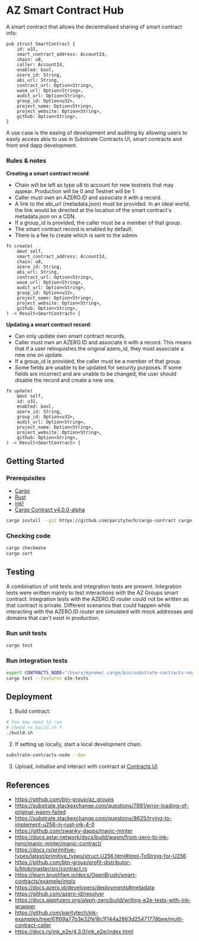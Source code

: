 # AZ Smart Contract Hub

A smart contract that allows the decentralised sharing of smart contract info:
```
pub struct SmartContract {
    id: u32,
    smart_contract_address: AccountId,
    chain: u8,
    caller: AccountId,
    enabled: bool,
    azero_id: String,
    abi_url: String,
    contract_url: Option<String>,
    wasm_url: Option<String>,
    audit_url: Option<String>,
    group_id: Option<u32>,
    project_name: Option<String>,
    project_website: Option<String>,
    github: Option<String>,
}
```
A use case is the easing of development and auditing by allowing users to easily access abis to use in Substrate Contracts UI, smart contracts and front end dapp development.

### Rules & notes

**Creating a smart contract record**:
* Chain will be left as type u8 to account for new testnets that may appear. Production will be 0 and Testnet will be 1.
* Caller must own an AZERO.ID and associate it with a record.
* A link to the abi_url (metadata.json) must be provided. In an ideal world, the link would be directed at the location of the smart contract's metadata.json on a CDN.
* If a group_id is provided, the caller must be a member of that group.
* The smart contract record is enabled by default.
* There is a fee to create which is sent to the admin.
```
fn create(
    &mut self,
    smart_contract_address: AccountId,
    chain: u8,
    azero_id: String,
    abi_url: String,
    contract_url: Option<String>,
    wasm_url: Option<String>,
    audit_url: Option<String>,
    group_id: Option<u32>,
    project_name: Option<String>,
    project_website: Option<String>,
    github: Option<String>,
) -> Result<SmartContract> {
```
**Updating a smart contract record**:
* Can only update own smart contract records.
* Caller must own an AZERO.ID and associate it with a record. This means that if a user relinquishes the original azero_id, they must associate a new one on update.
* If a group_id is provided, the caller must be a member of that group.
* Some fields are unable to be updated for security purposes. If some fields are incorrect and are unable to be changed, the user should disable the record and create a new one.
```
fn update(
    &mut self,
    id: u32,
    enabled: bool,
    azero_id: String,
    group_id: Option<u32>,
    audit_url: Option<String>,
    project_name: Option<String>,
    project_website: Option<String>,
    github: Option<String>,
) -> Result<SmartContract> {
```

## Getting Started
### Prerequisites

* [Cargo](https://doc.rust-lang.org/cargo/)
* [Rust](https://www.rust-lang.org/)
* [ink!](https://use.ink/)
* [Cargo Contract v4.0.0-alpha](https://github.com/paritytech/cargo-contract)
```zsh
cargo install --git https://github.com/paritytech/cargo-contract cargo-contract --force
```

### Checking code

```zsh
cargo checkmate
cargo sort
```

## Testing

A combination of unit tests and integration tests are present. Integration tests were written mainly to test interactions with the AZ Groups smart contract. Integration tests with the AZERO.ID router could not be written as that contract is private. Different scenarios that could happen while interacting with the AZERO.ID router are simulated with mock addresses and domains that can't exist in production.

### Run unit tests

```sh
cargo test
```

### Run integration tests

```sh
export CONTRACTS_NODE="/Users/myname/.cargo/bin/substrate-contracts-node"
cargo test --features e2e-tests
```

## Deployment

1. Build contract:
```sh
# You may need to run
# chmod +x build.sh f
./build.sh
```
2. If setting up locally, start a local development chain. 
```sh
substrate-contracts-node --dev
```
3. Upload, initialise and interact with contract at [Contracts UI](https://contracts-ui.substrate.io/).

## References

- https://github.com/btn-group/az_groups
- https://substrate.stackexchange.com/questions/7881/error-loading-of-original-wasm-failed
- https://substrate.stackexchange.com/questions/8625/trying-to-implement-u256-in-rust-ink-4-0
- https://github.com/swanky-dapps/manic-minter
- https://docs.astar.network/docs/build/wasm/from-zero-to-ink-hero/manic-minter/manic-contract/
- https://docs.rs/primitive-types/latest/primitive_types/struct.U256.html#impl-ToString-for-U256
- https://github.com/btn-group/profit-distributor-b/blob/master/src/contract.rs
- https://learn.brushfam.io/docs/OpenBrush/smart-contracts/example/impls
- https://docs.azero.id/developers/deployments#metadata
- https://github.com/azero-id/resolver
- https://docs.alephzero.org/aleph-zero/build/writing-e2e-tests-with-ink-wrapper
- https://github.com/paritytech/ink-examples/tree/61f69a77b3e32fe18c1f144a2863d25471778bee/multi-contract-caller
- https://docs.rs/ink_e2e/4.3.0/ink_e2e/index.html
